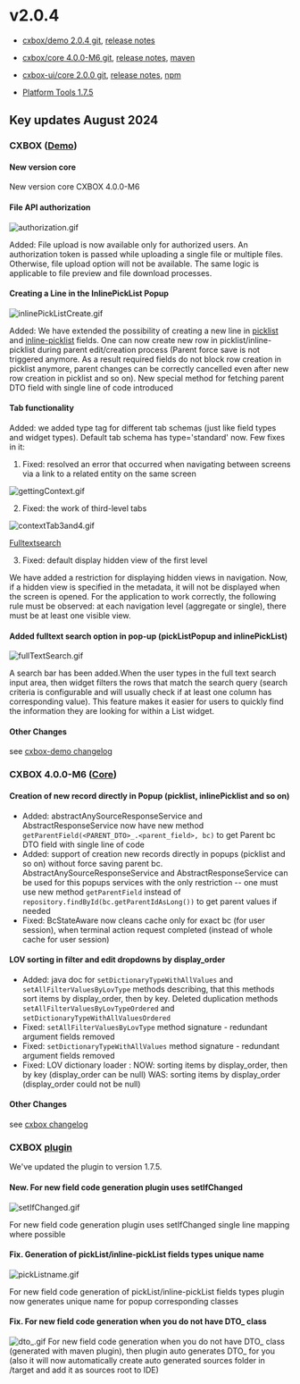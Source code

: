 # v2.0.4

* [cxbox/demo 2.0.4 git](https://github.com/CX-Box/cxbox-demo/tree/v2.0.4), [release notes](https://github.com/CX-Box/cxbox-demo/releases/tag/v2.0.4)

* [cxbox/core 4.0.0-M6 git](https://github.com/CX-Box/cxbox/tree/cxbox-4.0.0-M6), [release notes](https://github.com/CX-Box/cxbox/releases/tag/cxbox-4.0.0-M6), [maven](https://central.sonatype.com/artifact/org.cxbox/cxbox-starter-parent/4.0.0-M6)

* [cxbox-ui/core 2.0.0 git](https://github.com/CX-Box/cxbox-ui/tree/2.0.0), [release notes](https://github.com/CX-Box/cxbox-ui/releases/tag/2.0.0), [npm](https://www.npmjs.com/package/@cxbox-ui/core/v/2.0.0)

* [Platform Tools 1.7.5](https://plugins.jetbrains.com/plugin/19523-platform-tools/versions/stable)

## **Key updates August 2024**
### CXBOX ([Demo](https://github.com/CX-Box/cxbox-demo))
#### New version core
New version core  CXBOX 4.0.0-M6

#### File API authorization 
![authorization.gif](v2.0.4/authorization.gif)

Added: File upload is now available only for authorized users. An authorization token is passed while uploading a single file or multiple files. Otherwise, file upload option will not be available. The same logic is applicable to file preview and file download processes. 
#### Creating a Line in the InlinePickList Popup 

![inlinePickListCreate.gif](v2.0.4/inlinePickListCreate.gif)

Added: We have extended the possibility of creating a new line in [picklist](https://doc.cxbox.org/widget/fields/field/pickList/pickList/) and [inline-picklist](https://doc.cxbox.org/widget/fields/field/inlinePickList/inlinePickList/) fields. One can now create new row in picklist/inline-picklist during parent edit/creation process (Parent force save is not triggered anymore. As a result required fields do not block row creation in picklist anymore, parent changes can be correctly cancelled even after new row creation in picklist and so on). New special method for fetching parent DTO field with single line of code introduced

#### Tab functionality 

Added: we added type tag for different tab schemas (just like field types and widget types). Default tab schema has type='standard' now. Few fixes in it:

1) Fixed: resolved an error that occurred when navigating between screens via a link to a related entity on the same screen

![gettingContext.gif](v2.0.4/gettingContext.gif)

2) Fixed: the work of third-level tabs

![contextTab3and4.gif](v2.0.4/contextTab3and4.gif)

[Fulltextsearch](https://doc.cxbox.org/widget/type/property/filtration/fulltextsearch/fulltextsearch/) 

3) Fixed: default display hidden view of the first level

We have added a restriction for displaying hidden views in navigation. Now, if a hidden view is specified in the metadata, it will not be displayed when the screen is opened.
For the application to work correctly, the following rule must be observed: at each navigation level (aggregate or single), there must be at least one visible view. 

#### Added fulltext search option in pop-up (pickListPopup and inlinePickList)

![fullTextSearch.gif](v2.0.4/fullTextSearch.gif)

A search bar has been added.When the user types in the full text search input area, then widget filters the rows that match the search query (search criteria is configurable and will usually check if at least one column has corresponding value). This feature makes it easier for users to quickly find the information they are looking for within a List widget.

#### Other Changes
see [cxbox-demo changelog](https://github.com/CX-Box/cxbox-demo/releases/tag/v.2.0.4)

### <a id="CXBOXCORE">CXBOX 4.0.0-M6</a>  ([Core](https://github.com/CX-Box/cxbox))
#### Creation of new record directly in Popup (picklist, inlinePicklist and so on)
* Added: abstractAnySourceResponseService and AbstractResponseService now have new method ```getParentField(<PARENT_DTO>_.<parent_field>, bc)``` to get Parent bc DTO field with single line of code
* Added: support of creation new records directly in popups (picklist and so on) without force saving parent bc. AbstractAnySourceResponseService and AbstractResponseService can be used for this popups services with the only restriction -- one must use new method ```getParentField``` instead of ```repository.findById(bc.getParentIdAsLong())``` to get parent values if needed
* Fixed: BcStateAware now cleans cache only for exact bc (for user session), when terminal action request completed (instead of whole cache for user session)
#### LOV sorting in filter and edit dropdowns by display_order
* Added: java doc for ```setDictionaryTypeWithAllValues``` and ```setAllFilterValuesByLovType``` methods describing, that this methods sort items by display_order, then by key. Deleted duplication methods ```setAllFilterValuesByLovTypeOrdered``` and ```setDictionaryTypeWithAllValuesOrdered```
* Fixed: ```setAllFilterValuesByLovType``` method signature - redundant argument fields removed
* Fixed: ```setDictionaryTypeWithAllValues``` method signature - redundant argument fields removed
* Fixed: LOV dictionary loader :
  NOW: sorting items by display_order, then by key (display_order can be null)
  WAS: sorting items by display_order (display_order could not be null)


#### Other Changes
see [cxbox changelog](https://github.com/CX-Box/cxbox/releases/tag/cxbox-4.0.0-M6)

###  CXBOX [plugin](https://plugins.jetbrains.com/plugin/19523-platform-tools)
We've updated the plugin to version 1.7.5.
#### New. For new field code generation plugin uses setIfChanged
![setIfChanged.gif](v2.0.4/setIfChanged.gif)

For new field code generation plugin uses setIfChanged single line mapping where possible
#### Fix. Generation of pickList/inline-pickList fields types  unique name
![pickListname.gif](v2.0.4/pickListname.gif)

For new field code generation of pickList/inline-pickList fields types plugin now generates unique name for popup corresponding classes
####   Fix. For new field code generation when you do not have DTO_ class
![dto_.gif](v2.0.4/dto_.gif)
For new field code generation when you do not have DTO_ class (generated with maven plugin), then plugin auto generates DTO_ for you (also it will now automatically create auto generated sources folder in /target and add it as sources root to IDE)
 